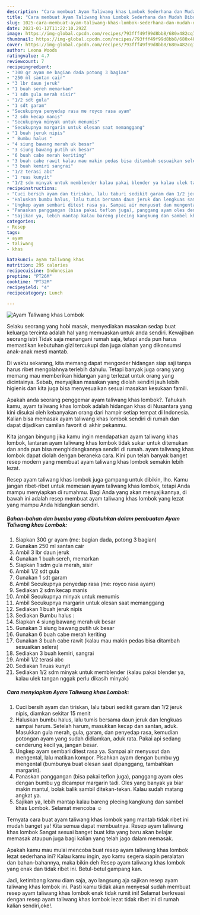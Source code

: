 ```yaml
---
description: "Cara membuat Ayam Taliwang khas Lombok Sederhana dan Mudah Dibuat"
title: "Cara membuat Ayam Taliwang khas Lombok Sederhana dan Mudah Dibuat"
slug: 1025-cara-membuat-ayam-taliwang-khas-lombok-sederhana-dan-mudah-dibuat
date: 2021-01-12T11:22:10.292Z
image: https://img-global.cpcdn.com/recipes/793fff49f99d8bb8/680x482cq70/ayam-taliwang-khas-lombok-foto-resep-utama.jpg
thumbnail: https://img-global.cpcdn.com/recipes/793fff49f99d8bb8/680x482cq70/ayam-taliwang-khas-lombok-foto-resep-utama.jpg
cover: https://img-global.cpcdn.com/recipes/793fff49f99d8bb8/680x482cq70/ayam-taliwang-khas-lombok-foto-resep-utama.jpg
author: Leona Woods
ratingvalue: 4.7
reviewcount: 7
recipeingredient:
- "300 gr ayam me bagian dada potong 3 bagian"
- "250 ml santan cair"
- "3 lbr daun jeruk"
- "1 buah sereh memarkan"
- "1 sdm gula merah sisir"
- "1/2 sdt gula"
- "1 sdt garam"
- "Secukupnya penyedap rasa me royco rasa ayam"
- "2 sdm kecap manis"
- "Secukupnya minyak untuk menumis"
- "Secukupnya margarin untuk olesan saat memanggang"
- "1 buah jeruk nipis"
- " Bumbu halus "
- "4 siung bawang merah uk besar"
- "3 siung bawang putih uk besar"
- "6 buah cabe merah keriting"
- "3 buah cabe rawit kalau mau makin pedas bisa ditambah sesuaikan selera"
- "3 buah kemiri sangrai"
- "1/2 terasi abc"
- "1 ruas kunyit"
- "1/2 sdm minyak untuk memblender kalau pakai blender ya kalau ulek tangan nggak perlu dikasih minyak"
recipeinstructions:
- "Cuci bersih ayam dan tiriskan, lalu taburi sedikit garam dan 1/2 jeruk nipis, diamkan sekitar 15 menit"
- "Haluskan bumbu halus, lalu tumis bersama daun jeruk dan lengkuas sampai harum. Setelah harum, masukkan kecap dan santan, aduk. Masukkan gula merah, gula, garam, dan penyedap rasa, kemudian potongan ayam yang sudah didiamkan, aduk rata. Pakai api sedang cenderung kecil ya, jangan besar."
- "Ungkep ayam sembari ditest rasa ya. Sampai air menyusut dan mengental, lalu matikan kompor. Pisahkan ayam dengan bumbu yg mengental (bumbunya buat olesan saat dipanggang, tambahkan margarin)."
- "Panaskan panggangan (bisa pakai teflon juga), panggang ayam oles dengan bumbu yg dicampur margarin tadi. Oles yang banyak ya biar makin mantul, bolak balik sambil ditekan-tekan. Kalau sudah matang angkat ya."
- "Sajikan ya, lebih mantap kalau bareng plecing kangkung dan sambel khas Lombok. Selamat mencoba ☺"
categories:
- Resep
tags:
- ayam
- taliwang
- khas

katakunci: ayam taliwang khas 
nutrition: 295 calories
recipecuisine: Indonesian
preptime: "PT26M"
cooktime: "PT32M"
recipeyield: "4"
recipecategory: Lunch

---
```



![Ayam Taliwang khas Lombok](https://img-global.cpcdn.com/recipes/793fff49f99d8bb8/680x482cq70/ayam-taliwang-khas-lombok-foto-resep-utama.jpg)

Selaku seorang yang hobi masak, menyediakan masakan sedap buat keluarga tercinta adalah hal yang memuaskan untuk anda sendiri. Kewajiban seorang istri Tidak saja menangani rumah saja, tetapi anda pun harus memastikan kebutuhan gizi tercukupi dan juga olahan yang dikonsumsi anak-anak mesti mantab.

Di waktu  sekarang, kita memang dapat mengorder hidangan siap saji tanpa harus ribet mengolahnya terlebih dahulu. Tetapi banyak juga orang yang memang mau memberikan hidangan yang terlezat untuk orang yang dicintainya. Sebab, menyajikan masakan yang diolah sendiri jauh lebih higienis dan kita juga bisa menyesuaikan sesuai masakan kesukaan famili. 



Apakah anda seorang penggemar ayam taliwang khas lombok?. Tahukah kamu, ayam taliwang khas lombok adalah hidangan khas di Nusantara yang kini disukai oleh kebanyakan orang dari hampir setiap tempat di Indonesia. Kalian bisa memasak ayam taliwang khas lombok sendiri di rumah dan dapat dijadikan camilan favorit di akhir pekanmu.

Kita jangan bingung jika kamu ingin mendapatkan ayam taliwang khas lombok, lantaran ayam taliwang khas lombok tidak sukar untuk ditemukan dan anda pun bisa menghidangkannya sendiri di rumah. ayam taliwang khas lombok dapat diolah dengan beraneka cara. Kini pun telah banyak banget resep modern yang membuat ayam taliwang khas lombok semakin lebih lezat.

Resep ayam taliwang khas lombok juga gampang untuk dibikin, lho. Kamu jangan ribet-ribet untuk memesan ayam taliwang khas lombok, tetapi Anda mampu menyiapkan di rumahmu. Bagi Anda yang akan menyajikannya, di bawah ini adalah resep membuat ayam taliwang khas lombok yang lezat yang mampu Anda hidangkan sendiri.

<!--inarticleads1-->

##### Bahan-bahan dan bumbu yang dibutuhkan dalam pembuatan Ayam Taliwang khas Lombok:

1. Siapkan 300 gr ayam (me: bagian dada, potong 3 bagian)
1. Gunakan 250 ml santan cair
1. Ambil 3 lbr daun jeruk
1. Gunakan 1 buah sereh, memarkan
1. Siapkan 1 sdm gula merah, sisir
1. Ambil 1/2 sdt gula
1. Gunakan 1 sdt garam
1. Ambil Secukupnya penyedap rasa (me: royco rasa ayam)
1. Sediakan 2 sdm kecap manis
1. Ambil Secukupnya minyak untuk menumis
1. Ambil Secukupnya margarin untuk olesan saat memanggang
1. Sediakan 1 buah jeruk nipis
1. Sediakan  Bumbu halus :
1. Siapkan 4 siung bawang merah uk besar
1. Gunakan 3 siung bawang putih uk besar
1. Gunakan 6 buah cabe merah keriting
1. Gunakan 3 buah cabe rawit (kalau mau makin pedas bisa ditambah sesuaikan selera)
1. Sediakan 3 buah kemiri, sangrai
1. Ambil 1/2 terasi abc
1. Sediakan 1 ruas kunyit
1. Sediakan 1/2 sdm minyak untuk memblender (kalau pakai blender ya, kalau ulek tangan nggak perlu dikasih minyak)




<!--inarticleads2-->

##### Cara menyiapkan Ayam Taliwang khas Lombok:

1. Cuci bersih ayam dan tiriskan, lalu taburi sedikit garam dan 1/2 jeruk nipis, diamkan sekitar 15 menit
1. Haluskan bumbu halus, lalu tumis bersama daun jeruk dan lengkuas sampai harum. Setelah harum, masukkan kecap dan santan, aduk. Masukkan gula merah, gula, garam, dan penyedap rasa, kemudian potongan ayam yang sudah didiamkan, aduk rata. Pakai api sedang cenderung kecil ya, jangan besar.
1. Ungkep ayam sembari ditest rasa ya. Sampai air menyusut dan mengental, lalu matikan kompor. Pisahkan ayam dengan bumbu yg mengental (bumbunya buat olesan saat dipanggang, tambahkan margarin).
1. Panaskan panggangan (bisa pakai teflon juga), panggang ayam oles dengan bumbu yg dicampur margarin tadi. Oles yang banyak ya biar makin mantul, bolak balik sambil ditekan-tekan. Kalau sudah matang angkat ya.
1. Sajikan ya, lebih mantap kalau bareng plecing kangkung dan sambel khas Lombok. Selamat mencoba ☺




Ternyata cara buat ayam taliwang khas lombok yang mantab tidak ribet ini mudah banget ya! Kita semua dapat membuatnya. Resep ayam taliwang khas lombok Sangat sesuai banget buat kita yang baru akan belajar memasak ataupun juga bagi kalian yang telah jago dalam memasak.

Apakah kamu mau mulai mencoba buat resep ayam taliwang khas lombok lezat sederhana ini? Kalau kamu ingin, ayo kamu segera siapin peralatan dan bahan-bahannya, maka bikin deh Resep ayam taliwang khas lombok yang enak dan tidak ribet ini. Betul-betul gampang kan. 

Jadi, ketimbang kamu diam saja, ayo langsung aja sajikan resep ayam taliwang khas lombok ini. Pasti kamu tiidak akan menyesal sudah membuat resep ayam taliwang khas lombok enak tidak rumit ini! Selamat berkreasi dengan resep ayam taliwang khas lombok lezat tidak ribet ini di rumah kalian sendiri,oke!.

